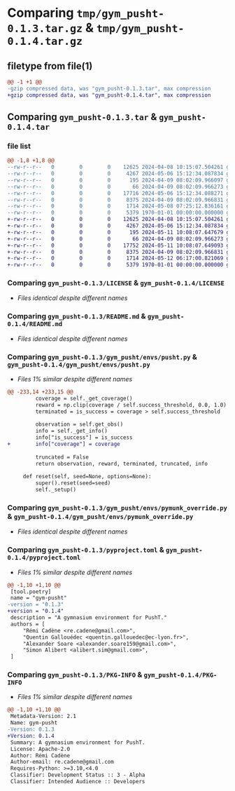 # Comparing `tmp/gym_pusht-0.1.3.tar.gz` & `tmp/gym_pusht-0.1.4.tar.gz`

## filetype from file(1)

```diff
@@ -1 +1 @@
-gzip compressed data, was "gym_pusht-0.1.3.tar", max compression
+gzip compressed data, was "gym_pusht-0.1.4.tar", max compression
```

## Comparing `gym_pusht-0.1.3.tar` & `gym_pusht-0.1.4.tar`

### file list

```diff
@@ -1,8 +1,8 @@
--rw-r--r--   0        0        0    12625 2024-04-08 10:15:07.504261 gym_pusht-0.1.3/LICENSE
--rw-r--r--   0        0        0     4267 2024-05-06 15:12:34.087834 gym_pusht-0.1.3/README.md
--rw-r--r--   0        0        0      195 2024-04-09 08:02:09.966097 gym_pusht-0.1.3/gym_pusht/__init__.py
--rw-r--r--   0        0        0       66 2024-04-09 08:02:09.966273 gym_pusht-0.1.3/gym_pusht/envs/__init__.py
--rw-r--r--   0        0        0    17716 2024-05-06 15:12:34.088271 gym_pusht-0.1.3/gym_pusht/envs/pusht.py
--rw-r--r--   0        0        0     8375 2024-04-09 08:02:09.966831 gym_pusht-0.1.3/gym_pusht/envs/pymunk_override.py
--rw-r--r--   0        0        0     1714 2024-05-08 07:25:12.836161 gym_pusht-0.1.3/pyproject.toml
--rw-r--r--   0        0        0     5379 1970-01-01 00:00:00.000000 gym_pusht-0.1.3/PKG-INFO
+-rw-r--r--   0        0        0    12625 2024-04-08 10:15:07.504261 gym_pusht-0.1.4/LICENSE
+-rw-r--r--   0        0        0     4267 2024-05-06 15:12:34.087834 gym_pusht-0.1.4/README.md
+-rw-r--r--   0        0        0      195 2024-05-11 10:08:07.647679 gym_pusht-0.1.4/gym_pusht/__init__.py
+-rw-r--r--   0        0        0       66 2024-04-09 08:02:09.966273 gym_pusht-0.1.4/gym_pusht/envs/__init__.py
+-rw-r--r--   0        0        0    17752 2024-05-11 10:08:07.649093 gym_pusht-0.1.4/gym_pusht/envs/pusht.py
+-rw-r--r--   0        0        0     8375 2024-04-09 08:02:09.966831 gym_pusht-0.1.4/gym_pusht/envs/pymunk_override.py
+-rw-r--r--   0        0        0     1714 2024-05-12 06:17:00.821069 gym_pusht-0.1.4/pyproject.toml
+-rw-r--r--   0        0        0     5379 1970-01-01 00:00:00.000000 gym_pusht-0.1.4/PKG-INFO
```

### Comparing `gym_pusht-0.1.3/LICENSE` & `gym_pusht-0.1.4/LICENSE`

 * *Files identical despite different names*

### Comparing `gym_pusht-0.1.3/README.md` & `gym_pusht-0.1.4/README.md`

 * *Files identical despite different names*

### Comparing `gym_pusht-0.1.3/gym_pusht/envs/pusht.py` & `gym_pusht-0.1.4/gym_pusht/envs/pusht.py`

 * *Files 1% similar despite different names*

```diff
@@ -233,14 +233,15 @@
         coverage = self._get_coverage()
         reward = np.clip(coverage / self.success_threshold, 0.0, 1.0)
         terminated = is_success = coverage > self.success_threshold
 
         observation = self.get_obs()
         info = self._get_info()
         info["is_success"] = is_success
+        info["coverage"] = coverage
 
         truncated = False
         return observation, reward, terminated, truncated, info
 
     def reset(self, seed=None, options=None):
         super().reset(seed=seed)
         self._setup()
```

### Comparing `gym_pusht-0.1.3/gym_pusht/envs/pymunk_override.py` & `gym_pusht-0.1.4/gym_pusht/envs/pymunk_override.py`

 * *Files identical despite different names*

### Comparing `gym_pusht-0.1.3/pyproject.toml` & `gym_pusht-0.1.4/pyproject.toml`

 * *Files 1% similar despite different names*

```diff
@@ -1,10 +1,10 @@
 [tool.poetry]
 name = "gym-pusht"
-version = "0.1.3"
+version = "0.1.4"
 description = "A gymnasium environment for PushT."
 authors = [
     "Rémi Cadène <re.cadene@gmail.com>",
     "Quentin Gallouédec <quentin.gallouedec@ec-lyon.fr>",
     "Alexander Soare <alexander.soare159@gmail.com>",
     "Simon Alibert <alibert.sim@gmail.com>",
 ]
```

### Comparing `gym_pusht-0.1.3/PKG-INFO` & `gym_pusht-0.1.4/PKG-INFO`

 * *Files 1% similar despite different names*

```diff
@@ -1,10 +1,10 @@
 Metadata-Version: 2.1
 Name: gym-pusht
-Version: 0.1.3
+Version: 0.1.4
 Summary: A gymnasium environment for PushT.
 License: Apache-2.0
 Author: Rémi Cadène
 Author-email: re.cadene@gmail.com
 Requires-Python: >=3.10,<4.0
 Classifier: Development Status :: 3 - Alpha
 Classifier: Intended Audience :: Developers
```

